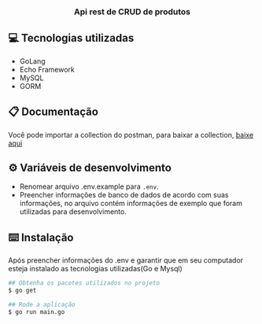 <h3 align="center">
  Api rest de CRUD de produtos
</h3>

## :computer: Tecnologias utilizadas
  - GoLang
  - Echo Framework
  - MySQL
  - GORM

## 📋 Documentação
Você pode importar a collection do postman, para baixar a collection, [baixe aqui](collection/CRUD%20GoLang%20Echo%20framework.postman_collection.json)

## ⚙️ Variáveis de desenvolvimento

- Renomear arquivo .env.example para `.env`.
- Preencher informações de banco de dados de acordo com suas informações, no arquivo contém informações de exemplo que foram utilizadas para desenvolvimento.

## ⌨️ Instalação
Após preencher informações do .env e garantir que em seu computador esteja instalado as tecnologias utilizadas(Go e Mysql)
```bash
## Obtenha os pacotes utilizados no projeto
$ go get

## Rode a aplicação
$ go run main.go
```